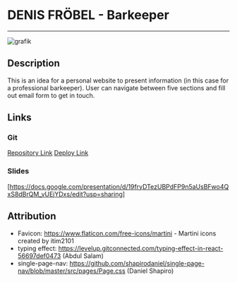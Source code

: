 # DENIS FRÖBEL - Barkeeper
***
![grafik](https://user-images.githubusercontent.com/90282261/207413912-fab78e18-0edc-4159-b2cd-9b1843b81f52.png)
## Description

This is an idea for a personal website to present information (in this case for a professional barkeeper).
User can navigate between five sections and fill out email form to get in touch.

## Links

### Git

[Repository Link](https://github.com/Rowe32/denis)
[Deploy Link](https://rowe32.github.io/denis)

### Slides
[https://docs.google.com/presentation/d/19fryDTezUBPdFP9n5aUsBFwo4QxS8dBrQM_vUEjYDxs/edit?usp=sharing]

## Attribution

* Favicon: https://www.flaticon.com/free-icons/martini - Martini icons created by itim2101
* typing effect: https://levelup.gitconnected.com/typing-effect-in-react-56697def0473 (Abdul Salam)
* single-page-nav: https://github.com/shapirodaniel/single-page-nav/blob/master/src/pages/Page.css (Daniel Shapiro)

